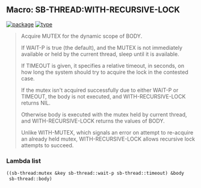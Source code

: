 ## Macro: SB-THREAD:WITH-RECURSIVE-LOCK
[![package](https://img.shields.io/badge/Package-SB--THREAD-5f9ea0.svg?style=social&colorA=999999)](../) [![type](https://img.shields.io/badge/Type-Macro-5f9ea0.svg?style=social&colorA=999999)](../#macro) 

> Acquire MUTEX for the dynamic scope of BODY.
> 
> If WAIT-P is true (the default), and the MUTEX is not immediately available or
> held by the current thread, sleep until it is available.
> 
> If TIMEOUT is given, it specifies a relative timeout, in seconds, on how long
> the system should try to acquire the lock in the contested case.
> 
> If the mutex isn't acquired successfully due to either WAIT-P or TIMEOUT, the
> body is not executed, and WITH-RECURSIVE-LOCK returns NIL.
> 
> Otherwise body is executed with the mutex held by current thread, and
> WITH-RECURSIVE-LOCK returns the values of BODY.
> 
> Unlike WITH-MUTEX, which signals an error on attempt to re-acquire an already
> held mutex, WITH-RECURSIVE-LOCK allows recursive lock attempts to succeed.

### Lambda list
```cl
((sb-thread:mutex &key sb-thread::wait-p sb-thread::timeout) &body
 sb-thread::body)
```
